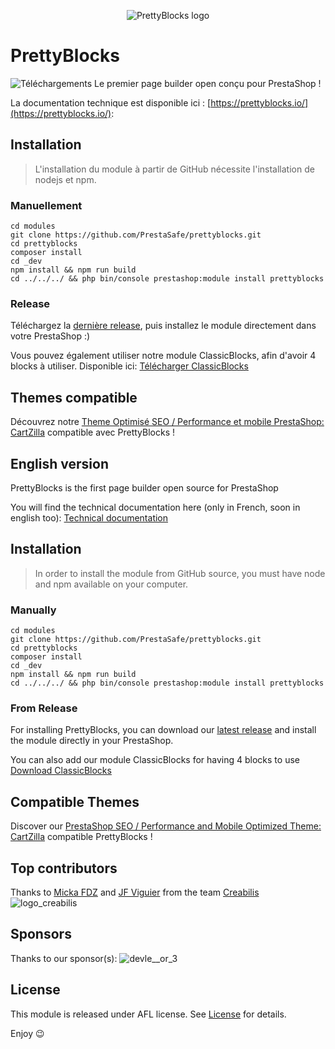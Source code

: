 <p align="center">
<img src="https://user-images.githubusercontent.com/4788787/205036810-aa5dcd65-d7d4-4728-9284-1201a6067cb4.png" alt="PrettyBlocks logo">
</p>

# PrettyBlocks
![Téléchargements](https://img.shields.io/github/downloads/PrestaSafe/prettyblocks/total)
Le premier page builder open conçu pour PrestaShop ! 

La documentation technique est disponible ici : [https://prettyblocks.io/](https://prettyblocks.io/): 


## Installation

> L'installation du module à partir de GitHub nécessite l'installation de nodejs et npm.

### Manuellement

```
cd modules
git clone https://github.com/PrestaSafe/prettyblocks.git
cd prettyblocks
composer install
cd _dev
npm install && npm run build
cd ../../../ && php bin/console prestashop:module install prettyblocks
```

### Release

Téléchargez la [dernière release](https://github.com/PrestaSafe/prettyblocks/releases/latest), puis installez le module directement dans votre PrestaShop :) 

Vous pouvez également utiliser notre module ClassicBlocks, afin d'avoir 4 blocks à utiliser. Disponible ici: [Télécharger ClassicBlocks](https://github.com/PrestaSafe/classicblocks)

## Themes compatible

Découvrez notre [Theme Optimisé SEO / Performance et mobile PrestaShop: CartZilla](https://www.prestasafe.com/product/theme-prestashop-cartzilla) compatible avec PrettyBlocks !


## English version

PrettyBlocks is the first page builder open source for PrestaShop

You will find the technical documentation here (only in French, soon in english too): [Technical documentation](https://prettyblocks.io/)

## Installation

> In order to install the module from GitHub source, you must have node and npm available on your computer.

### Manually

```
cd modules
git clone https://github.com/PrestaSafe/prettyblocks.git
cd prettyblocks
composer install
cd _dev
npm install && npm run build
cd ../../../ && php bin/console prestashop:module install prettyblocks
```

### From Release
For installing PrettyBlocks, you can download our [latest release](https://github.com/PrestaSafe/prettyblocks/releases/latest) and install the module directly in your PrestaShop.

You can also add our module ClassicBlocks for having 4 blocks to use [Download ClassicBlocks](https://github.com/PrestaSafe/classicblocks)

## Compatible Themes

Discover our [PrestaShop SEO / Performance and Mobile Optimized Theme: CartZilla](https://www.prestasafe.com/product/theme-prestashop-cartzilla) compatible PrettyBlocks !

## Top contributors 
Thanks to [Micka FDZ](https://github.com/micka-fdz) and [JF Viguier](https://github.com/jf-viguier) from the team [Creabilis](https://www.creabilis.com/)
![logo_creabilis](https://github.com/PrestaSafe/prettyblocks/assets/4788787/bbde201e-f70f-4f78-8794-8bcaba661f57)

## Sponsors
Thanks to our sponsor(s): 
![devle__or_3](https://github.com/PrestaSafe/prettyblocks/assets/4788787/c2ee2b6e-b963-4969-bfd4-133fcdc7f3c2)


## License

This module is released under AFL license.
See [License](/LICENSE.md) for details.

Enjoy 😉
